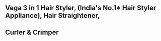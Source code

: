 ## Vega 3 in 1 Hair Styler, (India's No.1* Hair Styler Appliance), Hair Straightener,
## Curler & Crimper

